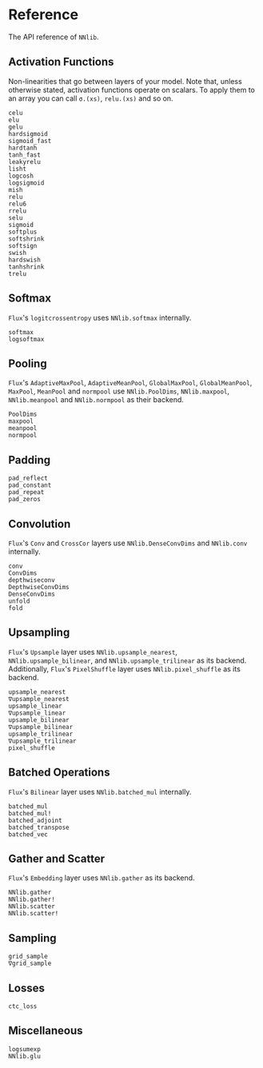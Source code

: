 # Reference

The API reference of `NNlib`.

## Activation Functions

Non-linearities that go between layers of your model. Note that, unless otherwise stated, activation functions operate on scalars. To apply them to an array you can call `σ.(xs)`, `relu.(xs)` and so on.

```@docs
celu
elu
gelu
hardsigmoid
sigmoid_fast
hardtanh
tanh_fast
leakyrelu
lisht
logcosh
logsigmoid
mish
relu
relu6
rrelu
selu
sigmoid
softplus
softshrink
softsign
swish
hardswish
tanhshrink
trelu
```

## Softmax

`Flux`'s `logitcrossentropy` uses `NNlib.softmax` internally.

```@docs
softmax
logsoftmax
```

## Pooling

`Flux`'s `AdaptiveMaxPool`, `AdaptiveMeanPool`, `GlobalMaxPool`, `GlobalMeanPool`, `MaxPool`, `MeanPool` and `normpool` use `NNlib.PoolDims`, `NNlib.maxpool`, `NNlib.meanpool` and `NNlib.normpool` as their backend.

```@docs
PoolDims
maxpool
meanpool
normpool
```

## Padding

```@docs
pad_reflect
pad_constant
pad_repeat
pad_zeros
```

## Convolution

`Flux`'s `Conv` and `CrossCor` layers use `NNlib.DenseConvDims` and `NNlib.conv` internally. 

```@docs
conv
ConvDims
depthwiseconv
DepthwiseConvDims
DenseConvDims
unfold
fold
```

## Upsampling

`Flux`'s `Upsample` layer uses `NNlib.upsample_nearest`, `NNlib.upsample_bilinear`, and `NNlib.upsample_trilinear` as its backend. Additionally, `Flux`'s `PixelShuffle` layer uses `NNlib.pixel_shuffle` as its backend.

```@docs
upsample_nearest
∇upsample_nearest
upsample_linear
∇upsample_linear
upsample_bilinear
∇upsample_bilinear
upsample_trilinear
∇upsample_trilinear
pixel_shuffle
```

## Batched Operations

`Flux`'s `Bilinear` layer uses `NNlib.batched_mul` internally.

```@docs
batched_mul
batched_mul!
batched_adjoint
batched_transpose
batched_vec
```

## Gather and Scatter

`Flux`'s `Embedding` layer uses `NNlib.gather` as its backend.

```@docs
NNlib.gather
NNlib.gather!
NNlib.scatter
NNlib.scatter!
```

## Sampling

```@docs
grid_sample
∇grid_sample
```

## Losses

```@docs
ctc_loss
```

## Miscellaneous

```@docs
logsumexp
NNlib.glu
```

